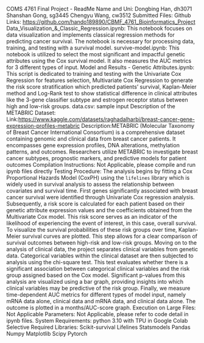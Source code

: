 COMS 4761 Final Project - ReadMe
Name and Uni:
Dongbing Han, dh3071
Shanshan Gong, sg3445
Chengyu Wang, cw3512
Submitted Files:
Github Links: https://github.com/hando189890/CBMF_4761_Bioinformatics_Project
Data_Visualization_&_Classic_Regression.ipynb: This notebook focuses on data visualization and implements classical regression methods for predicting cancer survival. The notebook is necessary for processing data, training, and testing with a survival model.
survive-model.ipynb: This notebook is utilized to select the most significant and impactful genetic attributes using the Cox survival model. It also measures the AUC metrics for 3 different types of input.
Model and Results - Genetic Attributes.ipynb: This script is dedicated to training and testing with the Univariate Cox Regression for features selection, Multivariate Cox Regression to generate the risk score stratification which predicted patients’ survival, Kaplan-Meier method and Log-Rank test to show statistical difference in clinical attributes like the 3-gene classifier subtype and estrogen receptor status between high and low-risk groups.
data.csv: sample input
Description of the METABRIC Dataset:
Link:https://www.kaggle.com/datasets/raghadalharbi/breast-cancer-gene-expression-profiles-metabric
Description:METABRIC (Molecular Taxonomy of Breast Cancer International Consortium) is a comprehensive dataset containing genomic and clinical data from breast cancer patients. It encompasses gene expression profiles, DNA alterations, methylation patterns, and outcomes. Researchers utilize METABRIC to investigate breast cancer subtypes, prognostic markers, and predictive models for patient outcomes
  Compilation Instructions: Not Applicable, please compile and run ipynb files directly
 Testing Procedure: 
The analysis begins by fitting a Cox Proportional Hazards Model (CoxPH) using the `lifelines` library which is widely used in survival analysis to assess the relationship between covariates and survival time. 
First genes significantly associated with breast cancer survival were identified through Univariate Cox regression analysis. 
Subsequently, a risk score is calculated for each patient based on their genetic attribute expression values and the coefficients obtained from the Multivariate Cox model. This risk score serves as an indicator of the likelihood of experiencing the event of interest, in this case, overall survival. 
To visualize the survival probabilities of these risk groups over time, Kaplan-Meier survival curves are plotted. This step allows for a clear comparison of survival outcomes between high-risk and low-risk groups. 
Moving on to the analysis of clinical data, the project separates clinical variables from genetic data. Categorical variables within the clinical dataset are then subjected to analysis using the chi-square test. This test evaluates whether there is a significant association between categorical clinical variables and the risk group assigned based on the Cox model. Significant p-values from this analysis are visualized using a bar graph, providing insights into which clinical variables may be predictive of the risk group.
Finally, we measure time-dependent AUC metrics for different types of model input, namely mRNA data alone, clinical data and mRNA data, and clinical data alone. The outcome is plotted in a months/AUC-score graph.
  Execution on Large Files: Not Applicable
  Parameters: Not Applicable, please refer to code detail in ipynb files.
 System Requirements: python 3.10 with TPU in Google Colab
 Selective Required Libraries: 
Scikit-survival
Lifelines
Statsmodels
Pandas
Numpy
Matplotlib
Scipy
Pytorch



